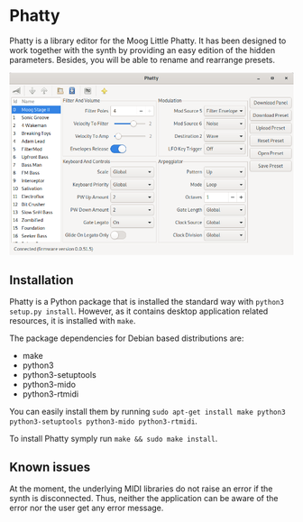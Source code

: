 # Phatty

Phatty is a library editor for the Moog Little Phatty. It has been designed to work together with the synth by providing an easy edition of the hidden parameters. Besides, you will be able to rename and rearrange presets.

![Screenshot](doc/screenshot.png)

## Installation
Phatty is a Python package that is installed the standard way with `python3 setup.py install`. However, as it contains desktop application related resources, it is installed with `make`.

The package dependencies for Debian based distributions are:
- make
- python3
- python3-setuptools
- python3-mido
- python3-rtmidi

You can easily install them by running `sudo apt-get install make python3 python3-setuptools python3-mido python3-rtmidi`.

To install Phatty symply run `make && sudo make install`.

## Known issues
At the moment, the underlying MIDI libraries do not raise an error if the synth is disconnected. Thus, neither the application can be aware of the error nor the user get any error message.
